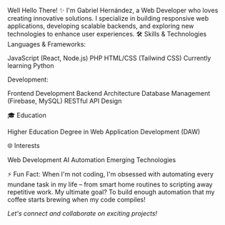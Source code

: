 Well Hello There! ✨
I'm Gabriel Hernández, a Web Developer who loves creating innovative solutions. I specialize in building responsive web applications, developing scalable backends, and exploring new technologies to enhance user experiences.
🛠️ Skills & Technologies
Languages & Frameworks:

JavaScript (React, Node.js)
PHP
HTML/CSS (Tailwind CSS)
Currently learning Python

Development:

Frontend Development
Backend Architecture
Database Management (Firebase, MySQL)
RESTful API Design

<!--- 💼 Projects
(You can list your key projects here) --->

🎓 Education

Higher Education Degree in Web Application Development (DAW)

<!--- 🏆 Certifications & Achievements --->

<!--- 📫 Contact Me

LinkedIn: Gabriel Hernández
Email: alfagabriel11@gmail.com --->

🌐 Interests

Web Development
AI Automation
Emerging Technologies

⚡ Fun Fact: When I'm not coding, I'm obsessed with automating every mundane task in my life – from smart home routines to scripting away repetitive work. My ultimate goal? To build enough automation that my coffee starts brewing when my code compiles!

*Let's connect and collaborate on exciting projects!*

<!---
Silvergab/Silvergab is a ✨ special ✨ repository because its `README.md` (this file) appears on your GitHub profile.
You can click the Preview link to take a look at your changes.
--->
